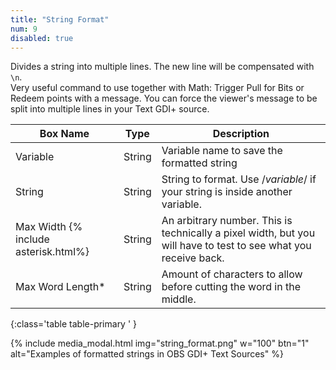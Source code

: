 ```yaml
---
title: "String Format"
num: 9
disabled: true
---
```


Divides a string into multiple lines. The new line will be compensated with `\n`.\
Very useful command to use together with Math: Trigger Pull for Bits or Redeem points with a message. You can force the viewer's message to be split into multiple lines in your Text GDI+ source.


| Box Name | Type | Description | 
|-------|--------|--------|
|Variable|	String|	Variable name to save the formatted string
|String|	String	|String to format. Use /$variable$/ if your string is inside another variable.
|Max Width {% include asterisk.html%}|	String|	An arbitrary number. This is technically a pixel width, but you will have to test to see what you receive back.
|Max Word Length*|	String|	Amount of characters to allow before cutting the word in the middle.
{:class='table table-primary ' }

{% include media_modal.html img="string_format.png" w="100" btn="1" alt="Examples of formatted strings in OBS GDI+ Text Sources" %} 






